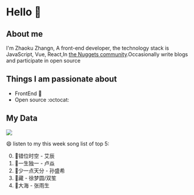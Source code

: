 # Hello 👋

## About me

I'm Zhaoku Zhangn, A front-end developer, the technology stack is JavaScript, Vue, React,In [the Nuggets community](https://juejin.cn/user/2999123452110574).Occasionally write blogs and participate in open source 

## Things I am passionate about

- FrontEnd :robot:
- Open source :octocat:

## My Data
<img src="https://github-readme-stats.vercel.app/api/top-langs/?username=Husky-Yellow" />

😄 listen to my this week song list of top 5:

0. 🌈错位时空 - 艾辰
1. 🌈一生独一 - 卢焱
2. 🌈少一点天分 - 孙盛希
3. 🌈藏 - 徐梦圆/双笙
4. 🌈大海 - 张雨生

